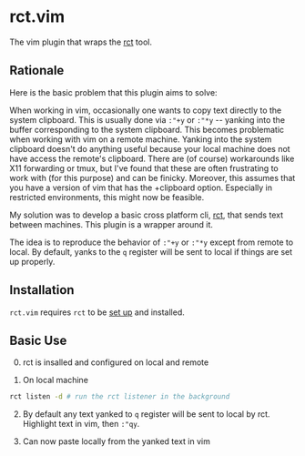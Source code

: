 # rct.vim

The vim plugin that wraps the [rct](https://github.com/jcocozza/rct) tool.

## Rationale

Here is the basic problem that this plugin aims to solve:

When working in vim, occasionally one wants to copy text directly to the system clipboard.
This is usually done via `:"+y` or `:"*y` -- yanking into the buffer corresponding to the system clipboard.
This becomes problematic when working with vim on a remote machine.
Yanking into the system clipboard doesn't do anything useful because your local machine does not have access the remote's clipboard.
There are (of course) workarounds like X11 forwarding or tmux, but I've found that these are often frustrating to work with (for this purpose) and can be finicky.
Moreover, this assumes that you have a version of vim that has the +clipboard option.
Especially in restricted environments, this might now be feasible.

My solution was to develop a basic cross platform cli, [rct](https://github.com/jcocozza/rct), that sends text between machines.
This plugin is a wrapper around it.

The idea is to reproduce the behavior of `:"+y` or `:"*y` except from remote to local.
By default, yanks to the `q` register will be sent to local if things are set up properly.

## Installation

`rct.vim` requires `rct` to be [set up](https://github.com/jcocozza/rct?tab=readme-ov-file#setup) and installed.

## Basic Use

0. rct is insalled and configured on local and remote

1. On local machine

```bash
rct listen -d # run the rct listener in the background
```

2. By default any text yanked to `q` register will be sent to local by rct. Highlight text in vim, then `:"qy`.

3. Can now paste locally from the yanked text in vim
